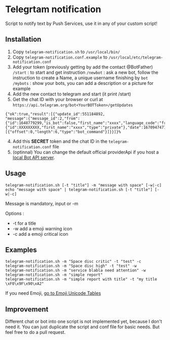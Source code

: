 # Telegrtam notification
Script to notify text by Push Services, use it in any of your custom script!
## Installation

1. Copy `telegram-notification.sh` to `/usr/local/bin/`
2. Copy `telegram-notification.conf.example` to `/usr/local/etc/telegram-notification.conf`
3. Add your token (previously getting by add the contact @BotFather)
   `/start` : to start and get instruction
   `/newbot` : ask a new bot, follow the instruction to create a Name, a unique username finishing by `bot`
   `/mybots` : show your bots, you can add a description or a picture for example
4. Add the new contact to telegram and start (it print /start)
4. Get the chat ID with your browser or curl at `https://api.telegram.org/bot<YourBOTToken>/getUpdates`
```
{"ok":true,"result":[{"update_id":551184892,
"message":{"message_id":2,"from":{"id":1648779299,"is_bot":false,"first_name":"xxxx","language_code":"fr"},"chat":{"id":XXXXXXXXX,"first_name":"xxxx","type":"private"},"date":1670947477,"text":"/start","entities":[{"offset":0,"length":6,"type":"bot_command"}]}}]}%
```
4. Add this **SECRET** token and the chat ID in the `telegram-notification.conf` file
5. (optinnal) You can change the default official providerApi if you host a [local Bot API server](https://core.telegram.org/bots/api#using-a-local-bot-api-server).
## Usage
`telegram-notification.sh [-t "title"] -m "message with space" [-w|-c]`
`echo "message with space" | telegram-notification.sh [-t "title"] [-w|-c]`

Message is mandatory, input or -m

Options :
*  -t for a title
*  -w add a emoji warning icon
*  -c add a emoji critical icon

## Examples
```
telegram-notification.sh -m "Space disc critic" -t "test" -c
telegram-notification.sh -m "Space disc high" -t "test" -w 
telegram-notification.sh -m "service blabla need attention" -w
telegram-notification.sh -m "simple report"
telegram-notification.sh -m "simple report with title" -t "my title \xF0\x9F\x90\xA2" 
```
If you need Emoji, [go to Emoji Unicode Tables](https://apps.timwhitlock.info/emoji/tables/unicode)

## Improvement
Different chat or bot into one script is not implemented yet, because I don't need it. You can just duplicate the script and conf file for basic needs. But feel free to do a pull request.